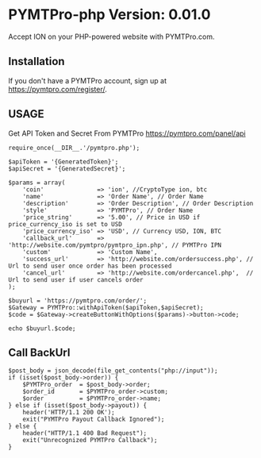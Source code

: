 PYMTPro-php Version: 0.01.0
================

Accept ION on your PHP-powered website with PYMTPro.com. 


Installation
-------

If you don't have a PYMTPro account, sign up at https://pymtpro.com/register/.

USAGE  
-------

Get API Token and Secret From PYMTPro  https://pymtpro.com/panel/api

```
require_once(__DIR__.'/pymtpro.php');

$apiToken = '{GeneratedToken}';
$apiSecret = '{GeneratedSecret}';

$params = array(
	'coin'               => 'ion', //CryptoType ion, btc
	'name'               => 'Order Name', // Order Name
	'description'        => 'Order Description', // Order Description
	'style'              => 'PYMTPro', // Order Name
	'price_string'       => '5.00', // Price in USD if price_currency_iso is set to USD
	'price_currency_iso' => 'USD', // Currency USD, ION, BTC
	'callback_url'       => 'http://website.com/pymtpro/pymtpro_ipn.php', // PYMTPro IPN
	'custom'             => 'Custom Name',
	'success_url'        => 'http://website.com/ordersuccess.php', // Url to send user once order has been processed
	'cancel_url'         => 'http://website.com/ordercancel.php',  // Url to send user if user cancels order
);
 
$buyurl = 'https://pymtpro.com/order/';
$Gateway = PYMTPro::withApiToken($apiToken,$apiSecret);
$code = $Gateway->createButtonWithOptions($params)->button->code;

echo $buyurl.$code;
```
  
Call BackUrl
-------
  
```
$post_body = json_decode(file_get_contents("php://input"));
if (isset($post_body->order)) {
    $PYMTPro_order  = $post_body->order;
    $order_id       = $PYMTPro_order->custom;
    $order          = $PYMTPro_order->name;
} else if (isset($post_body->payout)) {
    header('HTTP/1.1 200 OK');
    exit("PYMTPro Payout Callback Ignored");
} else {
    header("HTTP/1.1 400 Bad Request");
    exit("Unrecognized PYMTPro Callback");
}
```
